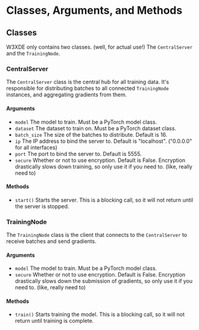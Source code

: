 # Classes, Arguments, and Methods

## Classes

W3XDE only contains two classes. (well, for actual use!) The `CentralServer` and the `TrainingNode`.

### CentralServer

The `CentralServer` class is the central hub for all training data. It's responsible for distributing batches to all connected `TrainingNode` instances, and aggregating gradients from them.

#### Arguments

- `model` The model to train. Must be a PyTorch model class.
- `dataset` The dataset to train on. Must be a PyTorch dataset class.
- `batch_size` The size of the batches to distribute. Default is 16.
- `ip` The IP address to bind the server to. Default is "localhost". ("0.0.0.0" for all interfaces)
- `port` The port to bind the server to. Default is 5555.
- `secure` Whether or not to use encryption. Default is False. Encryption drastically slows down training, so only use it if you need to. (like, really need to)
  
#### Methods
- `start()` Starts the server. This is a blocking call, so it will not return until the server is stopped. 
  
### TrainingNode

The `TrainingNode` class is the client that connects to the `CentralServer` to receive batches and send gradients.

#### Arguments

- `model` The model to train. Must be a PyTorch model class.
- `secure` Whether or not to use encryption. Default is False. Encryption drastically slows down the submission of gradients, so only use it if you need to. (like, really need to)

#### Methods
- `train()` Starts training the model. This is a blocking call, so it will not return until training is complete.